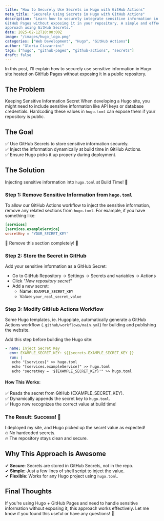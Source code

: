 ```yaml
---
title: "How to Securely Use Secrets in Hugo with GitHub Actions"
meta_title: "Securely Using Secrets in Hugo with GitHub Actions"
description: "Learn how to securely integrate sensitive information in Hugo on
GitHub Pages without exposing it in your repository. A simple and effective
approach using GitHub Secrets." 
date: 2025-02-12T10:00:00Z
image: "/images/hugo_logo.png"
categories: ["Web Development", "Hugo", "GitHub Actions"]
author: "Gloria Ciavarrini"
tags: ["hugo", "github-pages", "github-actions", "secrets"]
draft: false 
---
```


In this post, I'll explain how to securely use sensitive information in Hugo
site hosted on GitHub Pages without exposing it in a public repository.

## The Problem
Keeping Sensitive Information Secret When developing a Hugo site, you might need
to include sensitive information like API keys or database credentials.
Hardcoding these values in `hugo.toml` can expose them if your repository is
public. 

## The Goal
✅ Use GitHub Secrets to store sensitive information securely.\
✅ Inject the information dynamically at build time in GitHub Actions.\
✅ Ensure Hugo picks it up properly during deployment. 

## The Solution 

Injecting sensitive information into `hugo.toml` at Build Time! 🚀

### Step 1: Remove Sensitive Information from `hugo.toml`
To allow our GitHub Actions workflow to inject the sensitive information, remove
any related sections from `hugo.toml`. For example, if you have something like:

```toml
[services] 
[services.exampleService]
secretKey = 'YOUR_SECRET_KEY'
```
🚨 Remove this section completely! 🚨

### Step 2: Store the Secret in GitHub
Add your sensitive information as a GitHub Secret:

* Go to GitHub Repository → Settings → Secrets and variables → Actions
* Click "_New repository secret_"
* Add a new secret:
  *  Name: `EXAMPLE_SECRET_KEY`
  *  Value: `your_real_secret_value`

### Step 3: Modify GitHub Actions Workflow
Some Hugo templates, ie. Hugoplate, automatically generate a GitHub Actions
workflow (`.github/workflows/main.yml`) for building and publishing the website.

Add this step before building the Hugo site:

```yaml
- name: Inject Secret Key
  env: EXAMPLE_SECRET_KEY: ${{secrets.EXAMPLE_SECRET_KEY }}
  run: |
   echo "[services]" >> hugo.toml
   echo "[services.exampleService]" >> hugo.toml
   echo "secretKey = '${EXAMPLE_SECRET_KEY}'" >> hugo.toml
```

#### How This Works:
✅ Reads the secret from GitHub (EXAMPLE_SECRET_KEY). \
✅ Dynamically appends the secret key to `hugo.toml`.\
✅ Hugo now recognizes the correct value at build time!

### The Result: Success! 🎉

I deployed my site, and Hugo picked up the secret value as expected!\
🔥 No hardcoded secrets.\
🔥 The repository stays clean and secure.

## Why This Approach is Awesome 
✔ **Secure**: Secrets are stored in GitHub Secrets, not in the repo.\
✔ **Simple**: Just a few lines of shell script to inject the value.\
✔ **Flexible**: Works for any Hugo project using `hugo.toml`.

## Final Thoughts 
If you're using Hugo + GitHub Pages and need to handle sensitive information
without exposing it, this approach works effectively. Let me know if you found
this useful or have any questions! 🚀